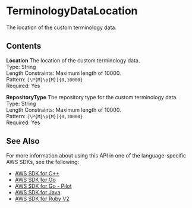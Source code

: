 # TerminologyDataLocation<a name="API_TerminologyDataLocation"></a>

The location of the custom terminology data\.

## Contents<a name="API_TerminologyDataLocation_Contents"></a>

 **Location**   <a name="Translate-Type-TerminologyDataLocation-Location"></a>
The location of the custom terminology data\.  
Type: String  
Length Constraints: Maximum length of 10000\.  
Pattern: `[\P{M}\p{M}]{0,10000}`   
Required: Yes

 **RepositoryType**   <a name="Translate-Type-TerminologyDataLocation-RepositoryType"></a>
The repository type for the custom terminology data\.  
Type: String  
Length Constraints: Maximum length of 10000\.  
Pattern: `[\P{M}\p{M}]{0,10000}`   
Required: Yes

## See Also<a name="API_TerminologyDataLocation_SeeAlso"></a>

For more information about using this API in one of the language\-specific AWS SDKs, see the following:
+  [AWS SDK for C\+\+](https://docs.aws.amazon.com/goto/SdkForCpp/translate-2017-07-01/TerminologyDataLocation) 
+  [AWS SDK for Go](https://docs.aws.amazon.com/goto/SdkForGoV1/translate-2017-07-01/TerminologyDataLocation) 
+  [AWS SDK for Go \- Pilot](https://docs.aws.amazon.com/goto/SdkForGoPilot/translate-2017-07-01/TerminologyDataLocation) 
+  [AWS SDK for Java](https://docs.aws.amazon.com/goto/SdkForJava/translate-2017-07-01/TerminologyDataLocation) 
+  [AWS SDK for Ruby V2](https://docs.aws.amazon.com/goto/SdkForRubyV2/translate-2017-07-01/TerminologyDataLocation) 